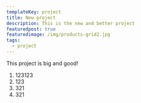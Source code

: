 ```yaml
---
templateKey: project
title: New project
description: This is the new and better project
featuredpost: true
featuredimage: /img/products-grid2.jpg
tags:
  - project
---
```

This project is big and good!



1. 123123
2. 123
3. 321
4. 321
